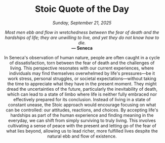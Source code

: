 <h1 align="center">Stoic Quote of the Day</h1>
<p align="center"><em><!--START_SECTION:current-date-->
Sunday, September 21, 2025
<!--END_SECTION:current-date--></em></p>
<p align="center">
    <em><!--START_SECTION:quote-text-->
Most men ebb and flow in wretchedness between the fear of death and the hardships of life; they are unwilling to live, and yet they do not know how to die.
<!--END_SECTION:quote-text--></em><br>
    <strong>— <!--START_SECTION:quote-author-->
Seneca
<!--END_SECTION:quote-author--></strong>
</p>

<p align="center" style="max-width:600px;margin:0 auto;">
<!--START_SECTION:quote-interpretation-->
In Seneca's observation of human nature, people are often caught in a cycle of dissatisfaction, torn between the fear of death and the challenges of living. This perspective resonates with our current experiences, where individuals may find themselves overwhelmed by life's pressures—be it work stress, personal struggles, or societal expectations—without taking the time to appreciate what they have in the present moment. They might dread the uncertainties of the future, particularly the inevitability of death, which can lead to a state of limbo where life is neither fully embraced nor effectively prepared for its conclusion. Instead of living in a state of constant unease, the Stoic approach would encourage focusing on what can be controlled: our attitudes, reactions, and choices. By accepting life's hardships as part of the human experience and finding meaning in the everyday, we can shift from simply surviving to truly living. This involves cultivating a sense of peace with the present and letting go of the fear of what lies beyond, allowing us to lead richer, more fulfilled lives despite the natural ebb and flow of existence.
<!--END_SECTION:quote-interpretation-->
</p>

